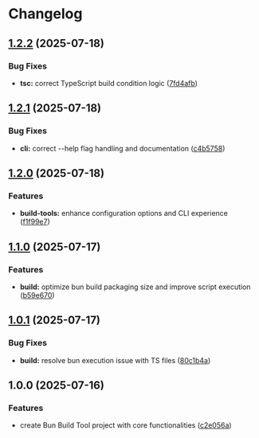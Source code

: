 # Changelog

## [1.2.2](https://github.com/efahnjoe/bun-build-tools/compare/v1.2.1...v1.2.2) (2025-07-18)


### Bug Fixes

* **tsc:** correct TypeScript build condition logic ([7fd4afb](https://github.com/efahnjoe/bun-build-tools/commit/7fd4afb88452f86c392eac2477f19adb52213173))

## [1.2.1](https://github.com/efahnjoe/bun-build-tools/compare/v1.2.0...v1.2.1) (2025-07-18)


### Bug Fixes

* **cli:** correct --help flag handling and documentation ([c4b5758](https://github.com/efahnjoe/bun-build-tools/commit/c4b5758ec38f5c81e6a9e0cba8e2d2832a0401c1))

## [1.2.0](https://github.com/efahnjoe/bun-build-tools/compare/v1.1.0...v1.2.0) (2025-07-18)


### Features

* **build-tools:** enhance configuration options and CLI experience ([f1f99e7](https://github.com/efahnjoe/bun-build-tools/commit/f1f99e78b7f30103ae6ba97a46735cb6ab91e122))

## [1.1.0](https://github.com/efahnjoe/bun-build-tools/compare/v1.0.1...v1.1.0) (2025-07-17)


### Features

* **build:** optimize bun build packaging size and improve script execution ([b59e670](https://github.com/efahnjoe/bun-build-tools/commit/b59e6708797607b08c75673f1bb5c1f549dd771b))

## [1.0.1](https://github.com/efahnjoe/bun-build-tools/compare/v1.0.0...v1.0.1) (2025-07-17)


### Bug Fixes

* **build:** resolve bun execution issue with TS files ([80c1b4a](https://github.com/efahnjoe/bun-build-tools/commit/80c1b4a0587f0ac045eb6ebd401085d29f9b98af))

## 1.0.0 (2025-07-16)


### Features

* create Bun Build Tool project with core functionalities ([c2e056a](https://github.com/efahnjoe/bun-build-tools/commit/c2e056a3604e68e36f2902ec5893aa96ed52242a))

